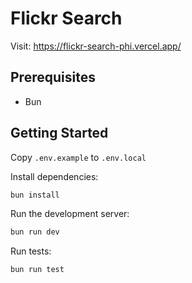 # Flickr Search

Visit: https://flickr-search-phi.vercel.app/

## Prerequisites
- Bun

## Getting Started
Copy `.env.example` to `.env.local`

Install dependencies:
```bash
bun install
```

Run the development server:
```bash
bun run dev
```

Run tests:
```bash
bun run test
```
